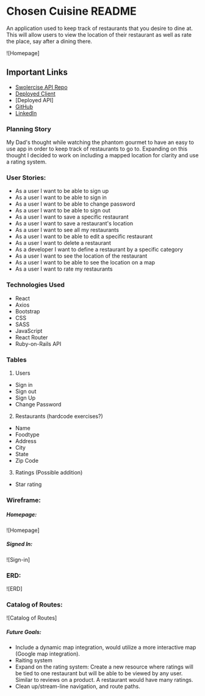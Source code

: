 # Chosen Cuisine README

An application used to keep track of restaurants that you desire to dine at. This will allow users to view the location of their restaurant as well as rate the place, say after a dining there.

![Homepage]

## Important Links

-  [Swolercise API Repo](https://github.com/ssolmonson/chosenCuisine-api)
-  [Deployed Client](https://github.com/ssolmonson/chosenCuisine-client)
-  [Deployed API]
-  [GitHub](https://github.com/ssolmonson)
-  [LinkedIn](https://www.linkedin.com/in/scottsolmonson/)

### Planning Story

My Dad's thought while watching the phantom gourmet to have an easy to use app in order to keep track of restaurants to go to. Expanding on this thought I decided to work on including a mapped location for clarity and use a rating system.

### User Stories:

-   As a user I want to be able to sign up
-   As a user I want to be able to sign in
-   As a user I want to be able to change password
-   As a user I want to be able to sign out
-   As a user I want to save a specific restaurant
-   As a user I want to save a restaurant's location
-   As a user I want to see all my restaurants
-   As a user I want to be able to edit a specific restaurant
-   As a user I want to delete a restaurant
-   As a developer I want to define a restaurant by a specific category
-   As a user I want to see the location of the restaurant
-   As a user I want to be able to see the location on a map
-   As a user I want to rate my restaurants

### Technologies Used

-  React
-  Axios
-  Bootstrap
-  CSS
-  SASS
-  JavaScript
-  React Router
-  Ruby-on-Rails API

### Tables

1.  Users
-   Sign in
-   Sign out
-   Sign Up
-   Change Password
2.  Restaurants (hardcode exercises?)
-   Name
-   Foodtype
-   Address
-   City
-   State
-   Zip Code
3.  Ratings (Possible addition)
-   Star rating

### Wireframe:

##### Homepage:
![Homepage]

##### Signed In:
![Sign-in]


### ERD:

![ERD]

### Catalog of Routes:

![Catalog of Routes]

##### Future Goals:

- Include a dynamic map integration, would utilize a more interactive map (Google map integration).
- Raiting system
- Expand on the rating system: Create a new resource where ratings will be tied to one restaurant but will be able to be viewed by any user. Similar to reviews on a product. A restaurant would have many ratings.
- Clean up/stream-line navigation, and route paths.
